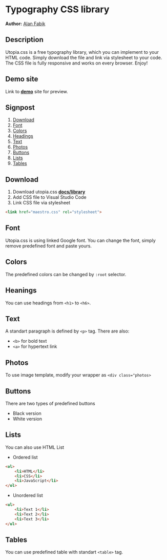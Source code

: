 # Typography CSS library
**Author:** [Alan Fabik](https://github.com/AlanFabik)
## Description
Utopia.css is a free typography library, which you can implement to your HTML code. Simply download the file and link via stylesheet to your code. The CSS file is fully responsive and works on every browser. Enjoy!
## Demo site
Link to **[demo](https://github.com/pslib-cz/2022l4web-css-typographic-library-AlanFabik)** site for preview.
## Signpost
1. [Download](#Download)
2. [Font](#Font)
3. [Colors](#Colors)
4. [Headings](#Headings)
5. [Text](#Text)
6. [Photos](#Photos)
7. [Buttons](#Buttons)
8. [Lists](#Lists)
9. [Tables](#Tables)
## Download
1. Download utopia.css **[docs/library](https://github.com/pslib-cz/2022l4web-css-typographic-library-AlanFabik/tree/master/docs/library)**
2. Add CSS file to Visual Studio Code
3. Link CSS file via stylesheet
```html
<link href="maestro.css" rel="stylesheet">
```
## Font
Utopia.css is using linked Google font. You can change the font, simply remove predefined font and paste yours.
## Colors
The predefined colors can be changed by `:root` selector.
## Heanings
You can use headings from `<h1>` to `<h6>`.
## Text
A standart paragraph is defined by `<p>` tag. There are also:
* `<b>` for bold text
* `<a>` for hypertext link
## Photos
To use image template, modify your wrapper as `<div class="photos>`
## Buttons
There are two types of predefined buttons
* Black version
* White version
## Lists
You can also use HTML List
* Ordered list
```html
<ol>
    <li>HTML</li>
    <li>CSS</li>
    <li>JavaScript</li>
</ol>
```
* Unordered list
```html
<ul>
    <li>Text 1</li>
    <li>Text 2</li>
    <li>Text 3</li>
</ul>
```
## Tables
You can use predefined table with standart `<table>` tag.
